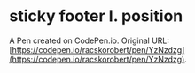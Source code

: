# sticky footer I. position

A Pen created on CodePen.io. Original URL: [https://codepen.io/racskorobert/pen/YzNzdzg](https://codepen.io/racskorobert/pen/YzNzdzg).


